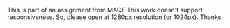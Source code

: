 This is part of an assignment from MAQE
This work doesn't support responsiveness.
So, please open at 1280px resolution (or 1024px). Thanks.
